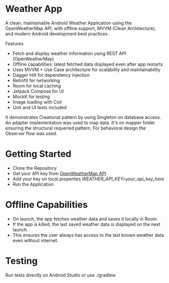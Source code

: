 # Weather App

A clean, maintainable Android Weather Application using the OpenWeatherMap API, with offline support, MVVM (Clean Architecture), and modern Android development best practices.

Features

- Fetch and display weather information using REST API (OpenWeatherMap)
- Offline capabilities: latest fetched data displayed even after app restarts
- Uses MVVM + Use Case architecture for scalability and maintainability
- Dagger Hilt for dependency injection
- Retrofit for networking
- Room for local caching
- Jetpack Compose for UI
- MockK for testing
- Image loading with Coil
- Unit and UI tests included


It demonstrates Creational pattern by using Singleton on database access. 
An adapter implementation was used to map data. It's on mapper folder ensuring the structural requeried pattern.
For behavioral design the Observer flow was used.

# Getting Started

- Clone the Repository
- Get your API key from [OpenWeatherMap API](https://openweathermap.org/api)
- Add your key on local.properties *WEATHER_API_KEY=your_api_key_here*
- Run the Application

# Offline Capabilities

- On launch, the app fetches weather data and saves it locally in Room.
- If the app is killed, the last saved weather data is displayed on the next launch.
- This ensures the user always has access to the last known weather data even without internet.

# Testing

Run tests directly on Android Studio or use ./gradlew

